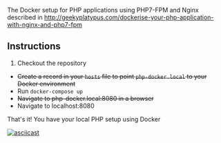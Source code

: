 The Docker setup for PHP applications using PHP7-FPM and Nginx described in http://geekyplatypus.com/dockerise-your-php-application-with-nginx-and-php7-fpm

## Instructions
1. Checkout the repository
* ~~Create a record in your `hosts` file to point `php-docker.local` to your Docker environment~~
* Run `docker-compose up`
* ~~Navigate to php-docker.local:8080 in a browser~~
* Navigate to localhost:8080

That's it! You have your local PHP setup using Docker

[![asciicast](https://asciinema.org/a/n3FtbaLNIe6pAEXL9ZHbQqVPT.png)](https://asciinema.org/a/n3FtbaLNIe6pAEXL9ZHbQqVPT)
